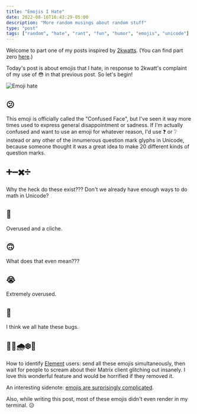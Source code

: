 ```yaml
---
title: "Emojis I Hate"
date: 2022-08-16T16:43:29-05:00
description: "More random musings about random stuff"
type: "post"
tags: ["random", "hate", "rant", "fun", "humor", "emojis", "unicode"]
---
```



Welcome to part one of my posts inspired by [2kwatts](https://2kwatts.exozy.me/). (You can find part zero [here](/posts/colored-pencils).)

Today's post is about emojis that I hate, in response to 2kwatt's complaint of my use of 😳 in that previous post. So let's begin!

![Emoji hate](/img/unicode.png)

## 😕

This emoji is officially called the "Confused Face", but I've seen it way more times used to express general disappointment or sadness. If I'm actually confused and want to use an emoji for whatever reason, I'd use ❓ or ❔ instead or any other of the innumerous question mark glyphs in Unicode, because someone thought it was a great idea to make 20 different kinds of question marks.

## ➕➖✖️➗

Why the heck do these exist??? Don't we already have enough ways to do math in Unicode?

## 🤣

Overused and a cliche.

## 🙃

What does that even mean???

## 😭

Extremely overused.

## 🦟

I think we all hate these bugs.

## 🎉🎆🌧️❄️👾

How to identify [Element](https://element.io/) users: send all these emojis simultaneously, then wait for people to scream about their Matrix client glitching out insanely. I love this wonderful feature and would be horrified if they removed it.

An interesting sidenote: [emojis are surprisingly complicated](https://tonsky.me/blog/emoji/).

Also, while writing this post, most of these emojis didn't even render in my terminal. 😥
